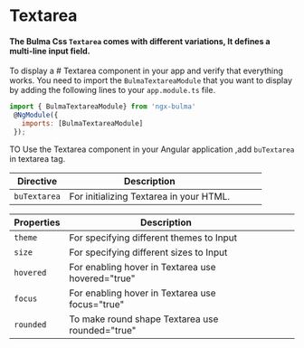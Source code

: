 # Textarea

#### The Bulma Css `Textarea` comes with different variations, It defines a multi-line input field.

To display a # Textarea component in your app and verify that everything works.
You need to import the `BulmaTextareaModule` that you want to display by adding the following lines to your `app.module.ts` file.

```javascript
import { BulmaTextareaModule} from 'ngx-bulma'
 @NgModule({
   imports: [BulmaTextareaModule]
 });
```

TO Use the Textarea component in your Angular application ,add `buTextarea` in textarea tag.

| Directive    | Description                             |     |     |     |
| ------------ | --------------------------------------- | --- | --- | --- |
| `buTextarea` | For initializing Textarea in your HTML. |     |     |     |

| Properties | Description                                       |     |     |     |
| ---------- | ------------------------------------------------- | --- | --- | --- |
| `theme`    | For specifying different themes to Input          |     |     |     |
| `size`     | For specifying different sizes to Input           |     |     |     |
| `hovered`  | For enabling hover in Textarea use hovered="true" |
| `focus`    | For enabling hover in Textarea use focus="true"   |
| `rounded`  | To make round shape Textarea use rounded="true"   |
